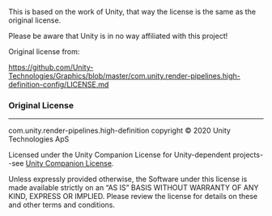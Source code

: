This is based on the work of Unity, that way the license is the same as the original license. 

Please be aware that Unity is in no way affiliated with this project!

Original license from:

https://github.com/Unity-Technologies/Graphics/blob/master/com.unity.render-pipelines.high-definition-config/LICENSE.md

### Original License

---

com.unity.render-pipelines.high-definition copyright © 2020 Unity Technologies ApS

Licensed under the Unity Companion License for Unity-dependent projects--see [Unity Companion License](http://www.unity3d.com/legal/licenses/Unity_Companion_License).

Unless expressly provided otherwise, the Software under this license is made available strictly on an “AS IS” BASIS WITHOUT WARRANTY OF ANY KIND, EXPRESS OR IMPLIED. Please review the license for details on these and other terms and conditions.
